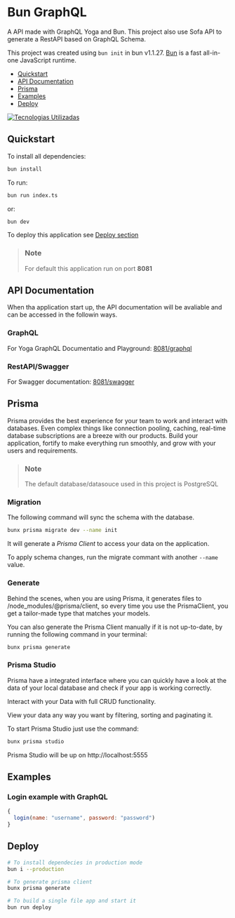 # Bun GraphQL

A API made with GraphQL Yoga and Bun. This project also use Sofa API to generate a RestAPI based on GraphQL Schema.

This project was created using `bun init` in bun v1.1.27. [Bun](https://bun.sh) is a fast all-in-one JavaScript runtime.

- [Quickstart](#quickstart)
- [API Documentation](#api-documentation)
- [Prisma](#prisma)
- [Examples](#examples)
- [Deploy](#deploy)

[![Tecnologias Utilizadas](https://skillicons.dev/icons?i=js,ts,bun,graphql,prisma&theme=dark)](https://skillicons.dev)


## Quickstart

To install all dependencies:

```bash
bun install
```

To run:

```bash
bun run index.ts
```

or:

```bash
bun dev
```
To deploy this application see [Deploy section](#deploy)

> ### Note
> For default this application run on port **8081**

## API Documentation

When tha application start up, the API documentation will be avaliable and can be accessed in the followin ways.

### GraphQL

For Yoga GraphQL Documentatio and Playground: [8081/graphql](http://localhost:8081/graphql)

### RestAPI/Swagger

For Swagger documentation: [8081/swagger](http://localhost:8081/swagger)

## Prisma

Prisma provides the best experience for your team to work and interact with databases. Even complex things like connection pooling, caching, real-time database subscriptions are a breeze with our products.
Build your application, fortify to make everything run smoothly, and grow with your users and requirements.

> ### Note
> The default database/datasouce used in this project is PostgreSQL


### Migration

The following command will sync the schema with the database.
```bash
bunx prisma migrate dev --name init
```
It will generate a *Prisma Client* to access your data on the application.

To apply schema changes, run the migrate commant with another `--name` value.

### Generate

Behind the scenes, when you are using Prisma, it generates files to /node_modules/@prisma/client, so every time you use the PrismaClient, you get a tailor-made type that matches your models.

You can also generate the Prisma Client manually if it is not up-to-date, by running the following command in your terminal:
```bash
bunx prisma generate
```

### Prisma Studio

Prisma have a integrated interface where you can quickly have a look at the data of your local database and check if your app is working correctly.

Interact with your Data with full CRUD functionality.

View your data any way you want by filtering, sorting and paginating it.

To start Prisma Studio just use the command:
```bash
bunx prisma studio
```

Prisma Studio will be up on http://localhost:5555

## Examples

### Login example with GraphQL

```js
{
  login(name: "username", password: "password")
}
```

## Deploy
```bash
# To install dependecies in production mode
bun i --production

# To generate prisma client
bunx prisma generate

# To build a single file app and start it
bun run deploy
```
